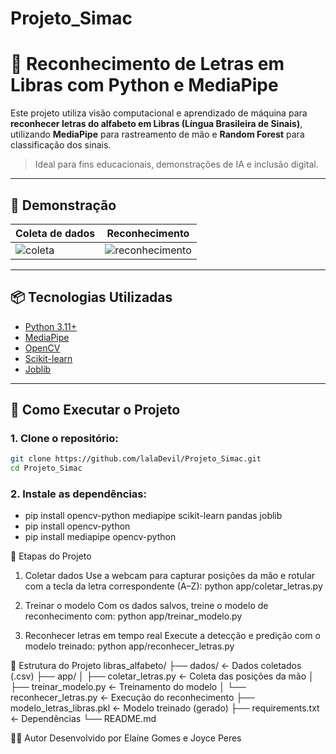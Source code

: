 # Projeto_Simac
# 🤟 Reconhecimento de Letras em Libras com Python e MediaPipe

Este projeto utiliza visão computacional e aprendizado de máquina para **reconhecer letras do alfabeto em Libras (Língua Brasileira de Sinais)**, utilizando **MediaPipe** para rastreamento de mão e **Random Forest** para classificação dos sinais.

> Ideal para fins educacionais, demonstrações de IA e inclusão digital.

---

## 📸 Demonstração

| Coleta de dados | Reconhecimento |
|-----------------|----------------|
| ![coleta](https://imgur.com/Xexemplo1.gif) | ![reconhecimento](https://imgur.com/Xexemplo2.gif) |

---

## 📦 Tecnologias Utilizadas

- [Python 3.11+](https://www.python.org/)
- [MediaPipe](https://google.github.io/mediapipe/)
- [OpenCV](https://opencv.org/)
- [Scikit-learn](https://scikit-learn.org/)
- [Joblib](https://joblib.readthedocs.io/)

---

## 🚀 Como Executar o Projeto

### 1. Clone o repositório:
```bash
git clone https://github.com/lalaDevil/Projeto_Simac.git
cd Projeto_Simac
```
### 2. Instale as dependências:
- pip install opencv-python mediapipe scikit-learn pandas joblib
- pip install opencv-python
- pip install mediapipe opencv-python

🧪 Etapas do Projeto
1. Coletar dados
Use a webcam para capturar posições da mão e rotular com a tecla da letra correspondente (A–Z):
python app/coletar_letras.py

2. Treinar o modelo
Com os dados salvos, treine o modelo de reconhecimento com:
python app/treinar_modelo.py

3. Reconhecer letras em tempo real
Execute a detecção e predição com o modelo treinado:
python app/reconhecer_letras.py

📁 Estrutura do Projeto
libras_alfabeto/
├── dados/                     ← Dados coletados (.csv)
├── app/
│   ├── coletar_letras.py      ← Coleta das posições da mão
│   ├── treinar_modelo.py      ← Treinamento do modelo
│   └── reconhecer_letras.py   ← Execução do reconhecimento
├── modelo_letras_libras.pkl   ← Modelo treinado (gerado)
├── requirements.txt           ← Dependências
└── README.md

👨‍💻 Autor
Desenvolvido por Elaíne Gomes e Joyce Peres


